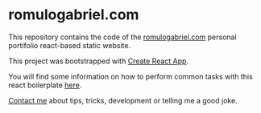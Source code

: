 # romulogabriel.com

This repository contains the code of the [romulogabriel.com](https://romulogabriel.com) personal portifolio react-based static website.

This project was bootstrapped with [Create React App](https://github.com/facebookincubator/create-react-app).

You will find some information on how to perform common tasks with this react boilerplate [here](https://github.com/facebookincubator/create-react-app/blob/master/packages/react-scripts/template/README.md).

[Contact me](mailto:contato@romulogabriel.com) about tips, tricks, development or telling me a good joke.